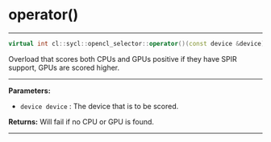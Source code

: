 # operator()

---

```cpp
virtual int cl::sycl::opencl_selector::operator()(const device &device) const
```


Overload that scores both CPUs and GPUs positive if they have SPIR support, GPUs are scored higher. 


---
**Parameters:**

 - `device device`
: The device that is to be scored. 

**Returns:** Will fail if no CPU or GPU is found. 

---
